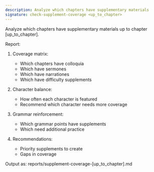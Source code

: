 ```yaml
---
description: Analyze which chapters have supplementary materials
signature: check-supplement-coverage <up_to_chapter>
---
```


Analyze which chapters have supplementary materials up to chapter [up_to_chapter].

Report:
1. Coverage matrix:
   - Which chapters have colloquia
   - Which have sermones
   - Which have narrationes
   - Which have difficulty supplements

2. Character balance:
   - How often each character is featured
   - Recommend which character needs more coverage

3. Grammar reinforcement:
   - Which grammar points have supplements
   - Which need additional practice

4. Recommendations:
   - Priority supplements to create
   - Gaps in coverage

Output as: reports/supplement-coverage-[up_to_chapter].md
